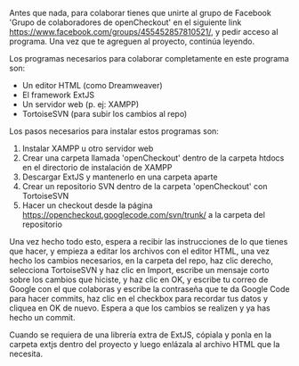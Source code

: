 Antes que nada, para colaborar tienes que unirte al grupo de Facebook 'Grupo de colaboradores de openCheckout' en el siguiente link https://www.facebook.com/groups/455452857810521/, y pedir acceso al programa. Una vez que te agreguen al proyecto, continúa leyendo.

Los programas necesarios para colaborar completamente en este programa son:
  * Un editor HTML (como Dreamweaver)
  * El framework ExtJS
  * Un servidor web (p. ej: XAMPP)
  * TortoiseSVN (para subir los cambios al repo)

Los pasos necesarios para instalar estos programas son:
  1. Instalar XAMPP u otro servidor web
  1. Crear una carpeta llamada 'openCheckout' dentro de la carpeta htdocs en el directorio de instalación de XAMPP
  1. Descargar ExtJS y mantenerlo en una carpeta aparte
  1. Crear un repositorio SVN dentro de la carpeta 'openCheckout' con TortoiseSVN
  1. Hacer un checkout desde la página https://opencheckout.googlecode.com/svn/trunk/ a la carpeta del repositorio

Una vez hecho todo esto, espera a recibir las instrucciones de lo que tienes que hacer, y empieza a editar los archivos con el editor HTML, una vez hecho los cambios necesarios, en la carpeta del repo, haz clic derecho, selecciona TortoiseSVN y haz clic en Import, escribe un mensaje corto sobre los cambios que hiciste, y haz clic en OK, y escribe tu correo de Google con el que colaboras y escribe la contraseña que te da Google Code para hacer commits, haz clic en el checkbox para recordar tus datos y cliquea en OK de nuevo. Espera a que los cambios se realizen y ya has hecho un commit.

Cuando se requiera de una librería extra de ExtJS, cópiala y ponla en la carpeta extjs dentro del proyecto y luego enlázala al archivo HTML que la necesita.